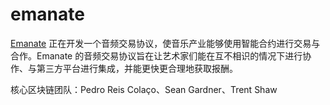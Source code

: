 **emanate**
===

[Emanate](https://emanate.live/) 正在开发一个音频交易协议，使音乐产业能够使用智能合约进行交易与合作。Emanate 的音频交易协议旨在让艺术家们能在互不相识的情况下进行协作、与第三方平台进行集成，并能更快更合理地获取报酬。

核心区块链团队：Pedro Reis Colaço、Sean Gardner、Trent Shaw